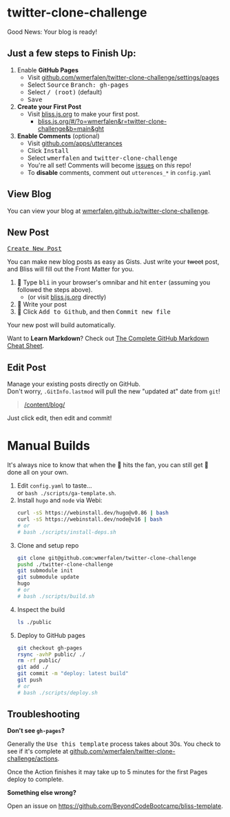 # twitter-clone-challenge

Good News: Your blog is ready!

[github-io]: https://wmerfalen.github.io/twitter-clone-challenge
[bliss-new]: https://bliss.js.org/#/?o=wmerfalen&r=twitter-clone-challenge&b=main&ght
[gh-settings-pages]: https://github.com/wmerfalen/twitter-clone-challenge/settings/pages
[gh-actions]: https://github.com/wmerfalen/twitter-clone-challenge/actions
[content-dir]: /content/blog/
[utterances-app]: https://github.com/apps/utterances
[gh-issues]: https://github.com/wmerfalen/twitter-clone-challenge/issues

## Just a few steps to **Finish Up**:

1. Enable **GitHub Pages**
   - Visit [github.com/wmerfalen/twitter-clone-challenge/settings/pages][gh-settings-pages]
   - Select <kbd>Source</kbd> <kbd>Branch: gh-pages</kbd>
   - Select <kbd>/ (root)</kbd> (default)
   - <kbd>Save</kbd>
2. **Create your First Post**
   - Visit [bliss.js.org][bliss-new] to make your first post.
     - [bliss.js.org/#/?o=wmerfalen&r=twitter-clone-challenge&b=main&ght][bliss-new]
3. **Enable Comments** (optional)
   - Visit [github.com/apps/utterances][utterances-app]
   - Click <kbd>Install</kbd>
   - Select <kbd>wmerfalen</kbd> and <kbd>twitter-clone-challenge</kbd>
   - You're all set! Comments will become [issues][gh-issues] on _this_ repo!
   - To **disable** comments, comment out `utterences_*` in `config.yaml`

## View Blog

You can view your blog at [wmerfalen.github.io/twitter-clone-challenge][github-io].

<!--
  TODO edge case:
  https://wmerfalen.github.io/wmerfalen.github.io/
  is actually
  https://wmerfalen.github.io/
-->

## New Post

<kbd><a href="https://bliss.js.org/#/?o=wmerfalen&r=twitter-clone-challenge&b=main&ght">Create New Post</a></kbd>

You can make new blog posts as easy as Gists. Just write your ~~tweet~~ post,
and Bliss will fill out the Front Matter for you.

1. 🔎 Type <kbd>bli</kbd> in your browser's omnibar and hit <kbd>enter</kbd> (assuming you followed the steps above).
   - (or visit [bliss.js.org][bliss-new] directly)
2. 📝 Write your post
3. 💾 Click <kbd>Add to Github</kbd>, and then <kbd>Commit new file</kbd>

Your new post will build automatically.

Want to **Learn Markdown**? Check out [The Complete GitHub Markdown Cheat Sheet](https://github.com/BeyondCodeBootcamp/beyondcodebootcamp/blob/main/001-Markdown-Cheat-Sheet.md).

## Edit Post

Manage your existing posts directly on GitHub. \
Don't worry, `.GitInfo.lastmod` will pull the new "updated at" date from `git`!

> [/content/blog/][content-dir]

Just click edit, then edit and commit!

# Manual Builds

It's always nice to know that when the 💩 hits the fan, you can still get 💩
done all on your own.

1. Edit `config.yaml` to taste... \
   or `bash ./scripts/ga-template.sh`.
2. Install `hugo` and `node` via Webi:
   ```bash
   curl -sS https://webinstall.dev/hugo@v0.86 | bash
   curl -sS https://webinstall.dev/node@v16 | bash
   # or
   # bash ./scripts/install-deps.sh
   ```
3. Clone and setup repo
   ```bash
   git clone git@github.com:wmerfalen/twitter-clone-challenge
   pushd ./twitter-clone-challenge
   git submodule init
   git submodule update
   hugo
   # or
   # bash ./scripts/build.sh
   ```
4. Inspect the build
   ```bash
   ls ./public
   ```
5. Deploy to GitHub pages
   ```bash
   git checkout gh-pages
   rsync -avhP public/ ./
   rm -rf public/
   git add ./
   git commit -m "deploy: latest build"
   git push
   # or
   # bash ./scripts/deploy.sh
   ```

## Troubleshooting

**Don't see `gh-pages`?**

Generally the <kbd>Use this template</kbd> process takes about 30s. You check to
see if it's complete at [github.com/wmerfalen/twitter-clone-challenge/actions][gh-actions].

Once the Action finishes it may take up to 5 minutes for the first Pages deploy
to complete.

**Something else wrong?**

Open an issue on <https://github.com/BeyondCodeBootcamp/bliss-template>.
